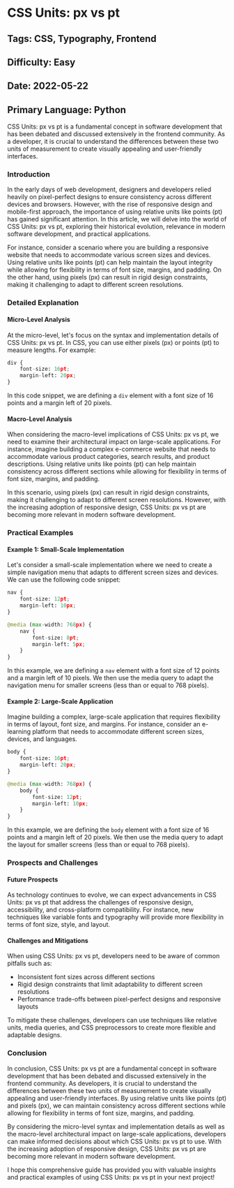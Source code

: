 # CSS Units: px vs pt
## Tags: CSS, Typography, Frontend
## Difficulty: Easy
## Date: 2022-05-22
## Primary Language: Python

CSS Units: px vs pt is a fundamental concept in software development that has been debated and discussed extensively in the frontend community. As a developer, it is crucial to understand the differences between these two units of measurement to create visually appealing and user-friendly interfaces.

### Introduction

In the early days of web development, designers and developers relied heavily on pixel-perfect designs to ensure consistency across different devices and browsers. However, with the rise of responsive design and mobile-first approach, the importance of using relative units like points (pt) has gained significant attention. In this article, we will delve into the world of CSS Units: px vs pt, exploring their historical evolution, relevance in modern software development, and practical applications.

For instance, consider a scenario where you are building a responsive website that needs to accommodate various screen sizes and devices. Using relative units like points (pt) can help maintain the layout integrity while allowing for flexibility in terms of font size, margins, and padding. On the other hand, using pixels (px) can result in rigid design constraints, making it challenging to adapt to different screen resolutions.

### Detailed Explanation

#### Micro-Level Analysis

At the micro-level, let's focus on the syntax and implementation details of CSS Units: px vs pt. In CSS, you can use either pixels (px) or points (pt) to measure lengths. For example:

```python
div {
    font-size: 16pt;
    margin-left: 20px;
}
```

In this code snippet, we are defining a `div` element with a font size of 16 points and a margin left of 20 pixels.

#### Macro-Level Analysis

When considering the macro-level implications of CSS Units: px vs pt, we need to examine their architectural impact on large-scale applications. For instance, imagine building a complex e-commerce website that needs to accommodate various product categories, search results, and product descriptions. Using relative units like points (pt) can help maintain consistency across different sections while allowing for flexibility in terms of font size, margins, and padding.

In this scenario, using pixels (px) can result in rigid design constraints, making it challenging to adapt to different screen resolutions. However, with the increasing adoption of responsive design, CSS Units: px vs pt are becoming more relevant in modern software development.

### Practical Examples

#### Example 1: Small-Scale Implementation

Let's consider a small-scale implementation where we need to create a simple navigation menu that adapts to different screen sizes and devices. We can use the following code snippet:

```python
nav {
    font-size: 12pt;
    margin-left: 10px;
}

@media (max-width: 768px) {
    nav {
        font-size: 8pt;
        margin-left: 5px;
    }
}
```

In this example, we are defining a `nav` element with a font size of 12 points and a margin left of 10 pixels. We then use the media query to adapt the navigation menu for smaller screens (less than or equal to 768 pixels).

#### Example 2: Large-Scale Application

Imagine building a complex, large-scale application that requires flexibility in terms of layout, font size, and margins. For instance, consider an e-learning platform that needs to accommodate different screen sizes, devices, and languages.

```python
body {
    font-size: 16pt;
    margin-left: 20px;
}

@media (max-width: 768px) {
    body {
        font-size: 12pt;
        margin-left: 10px;
    }
}
```

In this example, we are defining the `body` element with a font size of 16 points and a margin left of 20 pixels. We then use the media query to adapt the layout for smaller screens (less than or equal to 768 pixels).

### Prospects and Challenges

#### Future Prospects

As technology continues to evolve, we can expect advancements in CSS Units: px vs pt that address the challenges of responsive design, accessibility, and cross-platform compatibility. For instance, new techniques like variable fonts and typography will provide more flexibility in terms of font size, style, and layout.

#### Challenges and Mitigations

When using CSS Units: px vs pt, developers need to be aware of common pitfalls such as:

* Inconsistent font sizes across different sections
* Rigid design constraints that limit adaptability to different screen resolutions
* Performance trade-offs between pixel-perfect designs and responsive layouts

To mitigate these challenges, developers can use techniques like relative units, media queries, and CSS preprocessors to create more flexible and adaptable designs.

### Conclusion

In conclusion, CSS Units: px vs pt are a fundamental concept in software development that has been debated and discussed extensively in the frontend community. As developers, it is crucial to understand the differences between these two units of measurement to create visually appealing and user-friendly interfaces. By using relative units like points (pt) and pixels (px), we can maintain consistency across different sections while allowing for flexibility in terms of font size, margins, and padding.

By considering the micro-level syntax and implementation details as well as the macro-level architectural impact on large-scale applications, developers can make informed decisions about which CSS Units: px vs pt to use. With the increasing adoption of responsive design, CSS Units: px vs pt are becoming more relevant in modern software development.

I hope this comprehensive guide has provided you with valuable insights and practical examples of using CSS Units: px vs pt in your next project!